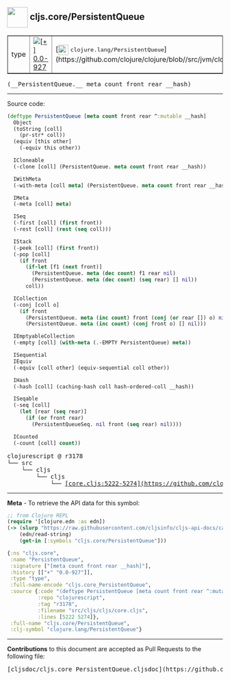 ## <img width="48px" valign="middle" src="http://i.imgur.com/Hi20huC.png"> cljs.core/PersistentQueue

 <table border="1">
<tr>

<td>type</td>
<td><a href="https://github.com/cljsinfo/cljs-api-docs/tree/0.0-927"><img valign="middle" alt="[+] 0.0-927" src="https://img.shields.io/badge/+-0.0--927-lightgrey.svg"></a> </td>
<td>
[<img height="24px" valign="middle" src="http://i.imgur.com/1GjPKvB.png"> <samp>clojure.lang/PersistentQueue</samp>](https://github.com/clojure/clojure/blob//src/jvm/clojure/lang/PersistentQueue.java)
</td>
</tr>
</table>

 <samp>
(__PersistentQueue.__ meta count front rear __hash)<br>
</samp>

---





Source code:

```clj
(deftype PersistentQueue [meta count front rear ^:mutable __hash]
  Object
  (toString [coll]
    (pr-str* coll))
  (equiv [this other]
    (-equiv this other))

  ICloneable
  (-clone [coll] (PersistentQueue. meta count front rear __hash))

  IWithMeta
  (-with-meta [coll meta] (PersistentQueue. meta count front rear __hash))

  IMeta
  (-meta [coll] meta)

  ISeq
  (-first [coll] (first front))
  (-rest [coll] (rest (seq coll)))

  IStack
  (-peek [coll] (first front))
  (-pop [coll]
    (if front
      (if-let [f1 (next front)]
        (PersistentQueue. meta (dec count) f1 rear nil)
        (PersistentQueue. meta (dec count) (seq rear) [] nil))
      coll))

  ICollection
  (-conj [coll o]
    (if front
      (PersistentQueue. meta (inc count) front (conj (or rear []) o) nil)
      (PersistentQueue. meta (inc count) (conj front o) [] nil)))

  IEmptyableCollection
  (-empty [coll] (with-meta (.-EMPTY PersistentQueue) meta))

  ISequential
  IEquiv
  (-equiv [coll other] (equiv-sequential coll other))

  IHash
  (-hash [coll] (caching-hash coll hash-ordered-coll __hash))

  ISeqable
  (-seq [coll]
    (let [rear (seq rear)]
      (if (or front rear)
        (PersistentQueueSeq. nil front (seq rear) nil))))

  ICounted
  (-count [coll] count))
```

 <pre>
clojurescript @ r3178
└── src
    └── cljs
        └── cljs
            └── <ins>[core.cljs:5222-5274](https://github.com/clojure/clojurescript/blob/r3178/src/cljs/cljs/core.cljs#L5222-L5274)</ins>
</pre>


---

__Meta__ - To retrieve the API data for this symbol:

```clj
;; from Clojure REPL
(require '[clojure.edn :as edn])
(-> (slurp "https://raw.githubusercontent.com/cljsinfo/cljs-api-docs/catalog/cljs-api.edn")
    (edn/read-string)
    (get-in [:symbols "cljs.core/PersistentQueue"]))
```

```clj
{:ns "cljs.core",
 :name "PersistentQueue",
 :signature ["[meta count front rear __hash]"],
 :history [["+" "0.0-927"]],
 :type "type",
 :full-name-encode "cljs.core_PersistentQueue",
 :source {:code "(deftype PersistentQueue [meta count front rear ^:mutable __hash]\n  Object\n  (toString [coll]\n    (pr-str* coll))\n  (equiv [this other]\n    (-equiv this other))\n\n  ICloneable\n  (-clone [coll] (PersistentQueue. meta count front rear __hash))\n\n  IWithMeta\n  (-with-meta [coll meta] (PersistentQueue. meta count front rear __hash))\n\n  IMeta\n  (-meta [coll] meta)\n\n  ISeq\n  (-first [coll] (first front))\n  (-rest [coll] (rest (seq coll)))\n\n  IStack\n  (-peek [coll] (first front))\n  (-pop [coll]\n    (if front\n      (if-let [f1 (next front)]\n        (PersistentQueue. meta (dec count) f1 rear nil)\n        (PersistentQueue. meta (dec count) (seq rear) [] nil))\n      coll))\n\n  ICollection\n  (-conj [coll o]\n    (if front\n      (PersistentQueue. meta (inc count) front (conj (or rear []) o) nil)\n      (PersistentQueue. meta (inc count) (conj front o) [] nil)))\n\n  IEmptyableCollection\n  (-empty [coll] (with-meta (.-EMPTY PersistentQueue) meta))\n\n  ISequential\n  IEquiv\n  (-equiv [coll other] (equiv-sequential coll other))\n\n  IHash\n  (-hash [coll] (caching-hash coll hash-ordered-coll __hash))\n\n  ISeqable\n  (-seq [coll]\n    (let [rear (seq rear)]\n      (if (or front rear)\n        (PersistentQueueSeq. nil front (seq rear) nil))))\n\n  ICounted\n  (-count [coll] count))",
          :repo "clojurescript",
          :tag "r3178",
          :filename "src/cljs/cljs/core.cljs",
          :lines [5222 5274]},
 :full-name "cljs.core/PersistentQueue",
 :clj-symbol "clojure.lang/PersistentQueue"}

```

---

__Contributions__ to this document are accepted as Pull Requests to the following file:

 <pre>
[cljsdoc/cljs.core_PersistentQueue.cljsdoc](https://github.com/cljsinfo/cljs-api-docs/blob/master/cljsdoc/cljs.core_PersistentQueue.cljsdoc)
</pre>

